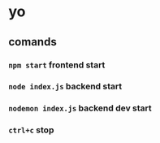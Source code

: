 # yo
## comands

### `npm start` frontend start
### `node index.js` backend start
### `nodemon index.js` backend dev start
### `ctrl+c` stop